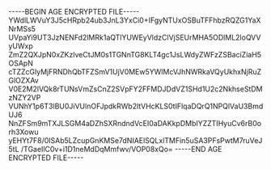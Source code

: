 -----BEGIN AGE ENCRYPTED FILE-----
YWdlLWVuY3J5cHRpb24ub3JnL3YxCi0+IFgyNTUxOSBuTFFhbzRQZG1YaXNrMSs5
UVpaYi9UT3JzNENFd2lMRk1aQTlYUWEyVldzClVjSEUrMHA5ODlML2loQVVyUWxp
ZmZ2QXJpN0xZKzlveCtJM0s1TGNnTG8KLT4gc1JsLWdyZWFzZSBaciZiaH5OSApN
cTZZcGlyMjFRNDhQbTFZSmV1UjV0MEw5YWlMcVJhNWRkaVQyUkhxNjRuZGlOZXAv
V0E2M2lVQk8rTUNsVmZsCnZ2SVpFY2FFMDJDdVZ1SHd1U2c2NkhseStDMzNZY2VP
VUNhY1p6T3lBU0JiVUlnOFJpdkRWb2ltVHcKLS0tIFlqaDQrQ1NPQlVaU3BmdUJ6
NnZFSm9mTXJLSGM4aDZhSXRndndVcEI0aDAKkpDMbIYZZTIHyuCv6rB0orh3Xowu
yEHYt7F8/0ISAb5LZcupGnKMSe7dNIAElSQLxlTMFin5uSA3PFsPwtM7ruVeJ5tL
/TGaeIlC0v+i1D1neMdDqMmfwv/VOP08xQo=
-----END AGE ENCRYPTED FILE-----

